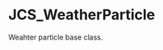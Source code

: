 <div id="content-header">
  <h1>JCS_WeatherParticle</h1>
</div>

<p>
  Weahter particle base class.
</p>
